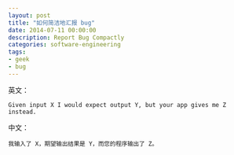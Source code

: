 ```yaml
---
layout: post
title: "如何简洁地汇报 bug"
date: 2014-07-11 00:00:00
description: Report Bug Compactly
categories: software-engineering
tags:
- geek
- bug
---
```

英文：

    Given input X I would expect output Y, but your app gives me Z instead.

中文：

    我输入了 X，期望输出结果是 Y，而您的程序输出了 Z。
